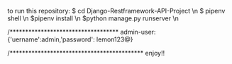 to run this repository: $ cd Django-Restframework-API-Project \n
$ pipenv shell   \n
$pipenv install \n
$python manage.py runserver \n

/***********************************
admin-user: {'uername':admin,'password': lemon123@}

/*******************************************
enjoy!!
